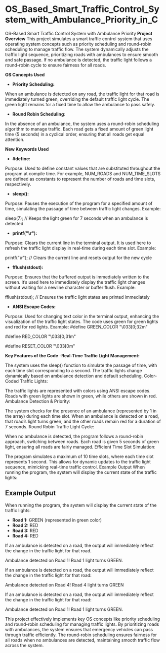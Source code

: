 # OS_Based_Smart_Traffic_Control_System_with_Ambulance_Priority_in_C
OS-Based Smart Traffic Control System with Ambulance Priority
**Project Overview**
This project simulates a smart traffic control system that uses operating system concepts such as priority scheduling and round-robin scheduling to manage traffic flow. The system dynamically adjusts the traffic light sequence, prioritizing roads with ambulances to ensure smooth and safe passage. If no ambulance is detected, the traffic light follows a round-robin cycle to ensure fairness for all roads.

**OS Concepts Used**
- **Priority Scheduling:**

When an ambulance is detected on any road, the traffic light for that road is immediately turned green, overriding the default traffic light cycle. The green light remains for a fixed time to allow the ambulance to pass safely.
- **Round Robin Scheduling:**

In the absence of an ambulance, the system uses a round-robin scheduling algorithm to manage traffic. Each road gets a fixed amount of green light time (5 seconds) in a cyclical order, ensuring that all roads get equal attention.

**New Keywords Used**
- **#define:**

Purpose: Used to define constant values that are substituted throughout the program at compile time. For example, NUM_ROADS and NUM_TIME_SLOTS are defined as constants to represent the number of roads and time slots, respectively.

- **sleep():**

Purpose: Pauses the execution of the program for a specified amount of time, simulating the passage of time between traffic light changes.
Example:

sleep(7);  // Keeps the light green for 7 seconds when an ambulance is detected
- **printf("\r"):**

Purpose: Clears the current line in the terminal output. It is used here to refresh the traffic light display in real-time during each time slot.
Example:

printf("\r");  // Clears the current line and resets output for the new cycle
- **fflush(stdout):**

Purpose: Ensures that the buffered output is immediately written to the screen. It’s used here to immediately display the traffic light changes without waiting for a newline character or buffer flush.
Example:

fflush(stdout);  // Ensures the traffic light states are printed immediately
- **ANSI Escape Codes:**

Purpose: Used for changing text color in the terminal output, enhancing the visualization of the traffic light states. The code uses green for green lights and red for red lights.
Example:
#define GREEN_COLOR "\033[0;32m"

#define RED_COLOR "\033[0;31m"

#define RESET_COLOR "\033[0m"

**Key Features of the Code**
-**Real-Time Traffic Light Management:**

The system uses the sleep() function to simulate the passage of time, with each time slot corresponding to a second. The traffic lights change dynamically based on ambulance detection and default scheduling.
Color-Coded Traffic Lights:

The traffic lights are represented with colors using ANSI escape codes. Roads with green lights are shown in green, while others are shown in red.
Ambulance Detection & Priority:

The system checks for the presence of an ambulance (represented by 1 in the array) during each time slot. When an ambulance is detected on a road, that road’s light turns green, and the other roads remain red for a duration of 7 seconds.
Round Robin Traffic Light Cycle:

When no ambulance is detected, the program follows a round-robin approach, switching between roads. Each road is given 5 seconds of green light, ensuring all roads are fairly managed.
Efficient Time Slot Simulation:

The program simulates a maximum of 10 time slots, where each time slot represents 1 second. This allows for dynamic updates to the traffic light sequence, mimicking real-time traffic control.
Example Output
When running the program, the system will display the current state of the traffic lights:

## Example Output

When running the program, the system will display the current state of the traffic lights:

- **Road 1:** GREEN (represented in green color)
- **Road 2:** RED
- **Road 3:** RED
- **Road 4:** RED

If an ambulance is detected on a road, the output will immediately reflect the change in the traffic light for that road.

Ambulance detected on Road 1! Road 1 light turns GREEN.

If an ambulance is detected on a road, the output will immediately reflect the change in the traffic light for that road:

Ambulance detected on Road 4! Road 4 light turns GREEN


If an ambulance is detected on a road, the output will immediately reflect the change in the traffic light for that road:

Ambulance detected on Road 1! Road 1 light turns GREEN.

This project effectively implements key OS concepts like priority scheduling and round-robin scheduling for managing traffic lights. By prioritizing roads with ambulances, the system ensures that emergency vehicles can pass through traffic efficiently. The round-robin scheduling ensures fairness for all roads when no ambulances are detected, maintaining smooth traffic flow across the system.
